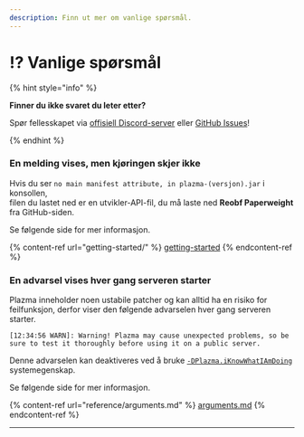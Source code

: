 ```yaml
---
description: Finn ut mer om vanlige spørsmål.
---
```


# ⁉️ Vanlige spørsmål

{% hint style="info" %}

**Finner du ikke svaret du leter etter?**

Spør fellesskapet via [offisiell Discord-server](https://discord.gg/MmfC52K8A8) eller [GitHub Issues](https://github.com/PlazmaMC/PlazmaBukkit/issues)!

{% endhint %}

### En melding vises, men kjøringen skjer ikke

Hvis du ser `no main manifest attribute, in plazma-(versjon).jar` i konsollen,\
filen du lastet ned er en utvikler-API-fil, du må laste ned **Reobf Paperweight** fra GitHub-siden.

Se følgende side for mer informasjon.

{% content-ref url="getting-started/" %}
[getting-started](getting-started#id-2)
{% endcontent-ref %}

### En advarsel vises hver gang serveren starter

Plazma inneholder noen ustabile patcher og kan alltid ha en risiko for feilfunksjon, derfor viser den følgende advarselen hver gang serveren starter.

```log
[12:34:56 WARN]: Warning! Plazma may cause unexpected problems, so be sure to test it thoroughly before using it on a public server.
```

Denne advarselen kan deaktiveres ved å bruke [`-DPlazma.iKnowWhatIAmDoing`](#user-content-fn-1) systemegenskap.

Se følgende side for mer informasjon.

{% content-ref url="reference/arguments.md" %}
[arguments.md](reference/arguments.md#plazma.iknowwhatiamdoing)
{% endcontent-ref %}

***

[^1]: Tilgjengelig fra 1.20.1
